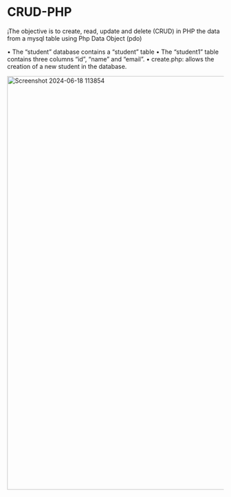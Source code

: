 # CRUD-PHP
¡The objective is to create, read, update and delete (CRUD) in PHP the data from a mysql table using Php Data Object (pdo)

• The “student” database contains a “student” table
• The “student1” table contains three columns “id”, “name” and “email”.
• create.php: allows the creation of a new student in the database.


<img width="960" alt="Screenshot 2024-06-18 113854" src="https://github.com/Chamrah/CRUD-PHP/assets/147912275/e7e8f4b9-385b-4a14-b19d-c7bbc612ed30">
